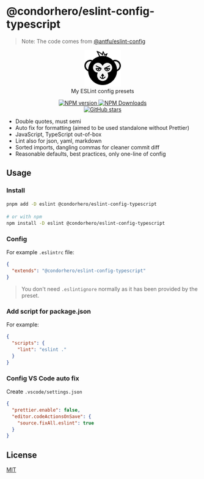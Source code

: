 # @condorhero/eslint-config-typescript

> Note: The code comes from [@antfu/eslint-config](https://github.com/antfu/eslint-config)

<p align="center">
    <a href="https://github.com/condorheroblog/eslint-config-ape">
      <img src="../../ape.svg" alt="APE LOGO">
    </a>
    <br />
    My ESLint config presets
</p>


<p align="center">
    <a href="https://www.npmjs.com/package/@condorhero/eslint-config-typescript" target="__blank">
        <img src="https://img.shields.io/npm/v/@condorhero/eslint-config-typescript?color=a1b858&label=" alt="NPM version">
    </a>
    <a href="https://www.npmjs.com/package/@condorhero/eslint-config-typescript" target="__blank">
        <img alt="NPM Downloads" src="https://img.shields.io/npm/dm/@condorhero/eslint-config-typescript?color=50a36f&label=">
    </a>
    <br />
    <a href="https://github.com/condorheroblog/eslint-config-ape" target="__blank">
        <img src="https://img.shields.io/github/stars/condorheroblog/eslint-config-ape?style=social" alt="GitHub stars" />
    </a>
</p>


- Double quotes, must semi
- Auto fix for formatting (aimed to be used standalone without Prettier)
- JavaScript, TypeScript out-of-box
- Lint also for json, yaml, markdown
- Sorted imports, dangling commas for cleaner commit diff
- Reasonable defaults, best practices, only one-line of config

## Usage

### Install

```bash
pnpm add -D eslint @condorhero/eslint-config-typescript

# or with npm
npm install -D eslint @condorhero/eslint-config-typescript
```

### Config

For example `.eslintrc` file:

```json
{
  "extends": "@condorhero/eslint-config-typescript"
}
```

> You don't need `.eslintignore` normally as it has been provided by the preset.

### Add script for package.json

For example:

```json
{
  "scripts": {
    "lint": "eslint ."
  }
}
```

### Config VS Code auto fix

Create `.vscode/settings.json`

```json
{
  "prettier.enable": false,
  "editor.codeActionsOnSave": {
    "source.fixAll.eslint": true
  }
}
```

## License

[MIT](https://github.com/condorheroblog/eslint-config-ape/blob/main/LICENSE)